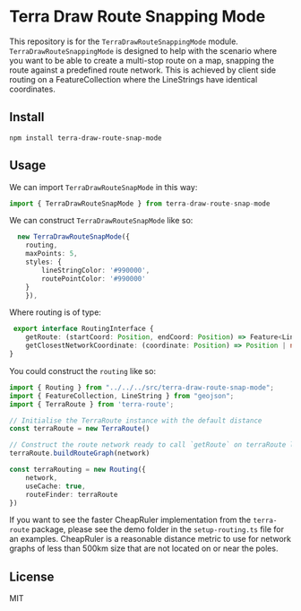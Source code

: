 # Terra Draw Route Snapping Mode


This repository is for the `TerraDrawRouteSnappingMode` module. `TerraDrawRouteSnappingMode` is designed to help with the scenario where you want to be able to create a multi-stop route on a map, snapping the route against a predefined route network. This is achieved by client side routing on a FeatureCollection<LineString> where the LineStrings have identical coordinates.

## Install

```shell
npm install terra-draw-route-snap-mode
```

## Usage

We can import `TerraDrawRouteSnapMode` in this way:

```typescript
import { TerraDrawRouteSnapMode } from terra-draw-route-snap-mode
```

We can construct `TerraDrawRouteSnapMode` like so:

```typescript
  new TerraDrawRouteSnapMode({
    routing,
    maxPoints: 5,
    styles: {
        lineStringColor: '#990000',
        routePointColor: '#990000'
    }
    }),
```

Where routing is of type:

```typescript
 export interface RoutingInterface {
    getRoute: (startCoord: Position, endCoord: Position) => Feature<LineString> | null;
    getClosestNetworkCoordinate: (coordinate: Position) => Position | null;
}
```

You could construct the `routing` like so:

```typescript
import { Routing } from "../../../src/terra-draw-route-snap-mode";
import { FeatureCollection, LineString } from "geojson";
import { TerraRoute } from 'terra-route';

// Initialise the TerraRoute instance with the default distance
const terraRoute = new TerraRoute()

// Construct the route network ready to call `getRoute` on terraRoute later in the TerraDrawRouteSnapMode instance
terraRoute.buildRouteGraph(network)

const terraRouting = new Routing({
    network,
    useCache: true,
    routeFinder: terraRoute
})
```

If you want to see the faster CheapRuler implementation from the `terra-route` package, please see the demo folder in the `setup-routing.ts` file for an examples. CheapRuler is a reasonable distance metric to use for network graphs of less than 500km size that are not located on or near the poles.

## License

MIT